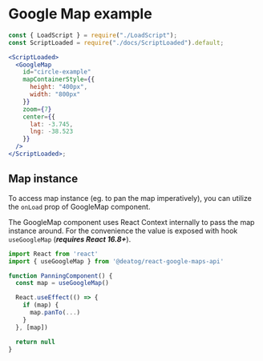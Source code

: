 # Google Map example

```jsx
const { LoadScript } = require("./LoadScript");
const ScriptLoaded = require("./docs/ScriptLoaded").default;

<ScriptLoaded>
  <GoogleMap
    id="circle-example"
    mapContainerStyle={{
      height: "400px",
      width: "800px"
    }}
    zoom={7}
    center={{
      lat: -3.745,
      lng: -38.523
    }}
  />
</ScriptLoaded>;
```

## Map instance

To access map instance (eg. to pan the map imperatively), you can utilize the `onLoad` prop of GoogleMap component.

The GoogleMap component uses React Context internally to pass the map instance around. For the convenience the value is exposed with hook `useGoogleMap` (**_requires React 16.8+_**).

```js static
import React from 'react'
import { useGoogleMap } from '@deatog/react-google-maps-api'

function PanningComponent() {
  const map = useGoogleMap()

  React.useEffect(() => {
    if (map) {
      map.panTo(...)
    }
  }, [map])

  return null
}
```
